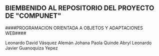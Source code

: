 ## BIEMBENIDO AL REPOSITORIO DEL PROYECTO DE "COMPUNET"

####PROGRAMACION ORIENTADA A OBJETOS Y ADAPTACIONES WEB####

Leonardo David Vásquez Alemán
Johana Paola Quinde Abryl
Leonardo Javier Guanoquiza Yepez